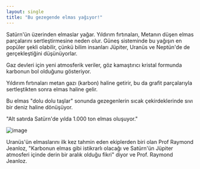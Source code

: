 ```yaml
---
layout: single
title: "Bu gezegende elmas yağıyor!"
---
```

Satürn'ün üzerinden elmaslar yağar. Yıldırım fırtınaları, Metanın düşen elmas parçalarını sertleştirmesine neden olur. Güneş sisteminde bu yağışın en popüler şekli olabilir, çünkü bilim insanları Jüpiter, Uranüs ve Neptün'de de gerçekleştiğini düşünüyorlar.

Gaz devleri için yeni atmosferik veriler, göz kamaştırıcı kristal formunda karbonun bol olduğunu gösteriyor.

Yıldırım fırtınaları metan gazı (karbon) haline getirir, bu da grafit parçalarıyla sertleştikten sonra elmas haline gelir.

Bu elmas "dolu dolu taşlar" sonunda gezegenlerin sıcak çekirdeklerinde sıvı bir deniz haline dönüşüyor.

"Alt satırda Satürn'de yılda 1.000 ton elmas oluşuyor."

![image](https://d1o50x50snmhul.cloudfront.net/wp-content/uploads/2013/10/dn24377-1_800.jpg)


Uranüs'ün elmaslarını ilk kez tahmin eden ekiplerden biri olan Prof Raymond Jeanloz, "Karbonun elmas gibi istikrarlı olacağı ve Satürn'ün Jüpiter atmosferi içinde derin bir aralık olduğu fikri" diyor ve Prof. Raymond Jeanloz.
